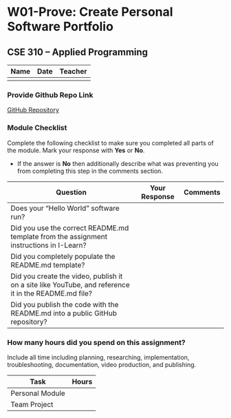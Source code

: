 # W01-Prove: Create Personal Software Portfolio
## CSE 310 – Applied Programming

|Name|Date|Teacher|
|-|-|-|
| | ||  

### Provide Github Repo Link
[GitHub Repository](<!-- Paste Link Here -->)

### Module Checklist
Complete the following checklist to make sure you completed all parts of the module.  Mark your response with **Yes** or **No**. 
   - If the answer is **No** then additionally describe what was preventing you from completing this step in the comments section.

| Question | Your Response | Comments |
|----------------------------------------------------------------------------------------------------|-|-|
|Does your “Hello World” software run?                                                               | | |
|Did you use the correct README.md template from the assignment instructions in I-Learn?             | | |
|Did you completely populate the README.md template?                                                 | | |
|Did you create the video, publish it on a site like YouTube, and reference it in the README.md file?| | |
|Did you publish the code with the README.md into a public GitHub repository?                        | | |

### How many hours did you spend on this assignment?
   Include all time including planning, researching, implementation, troubleshooting, documentation, video production, and publishing.
  
  <!-- Enter Hours Here -->
|Task           |Hours|
|---------------|-|
|Personal Module| |
|Team Project   | |

<!-- Create this Markdown to a PDF and submit it. In visual studio code you can convert this to a pdf with any one of the extensions. -->